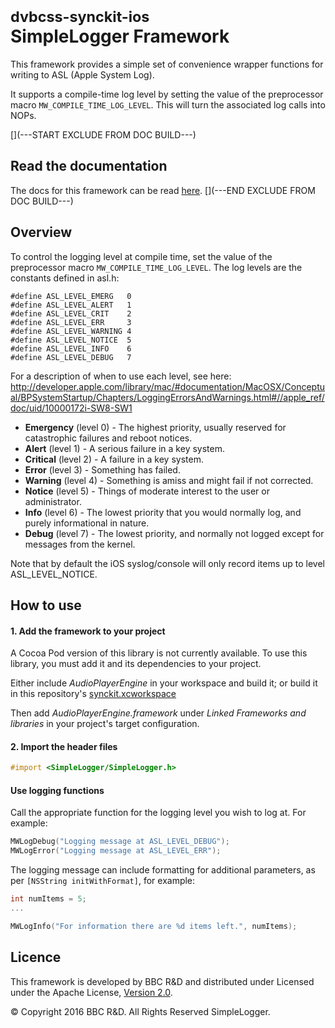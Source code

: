 # <small>dvbcss-synckit-ios</small><br/>SimpleLogger Framework


This framework provides a simple set of convenience wrapper functions for writing to ASL (Apple System
Log).

It supports a compile-time log level by setting the value of the preprocessor macro
`MW_COMPILE_TIME_LOG_LEVEL`. This will turn the associated log calls
into NOPs.

[](---START EXCLUDE FROM DOC BUILD---)
## Read the documentation
The docs for this framework can be read [here](http://bbc.github.io/dvbcss-synckit-ios/latest/SimpleLogger/).
[](---END EXCLUDE FROM DOC BUILD---)



## Overview

To control the logging level at compile time, set the value of the preprocessor
macro `MW_COMPILE_TIME_LOG_LEVEL`. The log levels are the constants defined in asl.h:

```
#define ASL_LEVEL_EMERG   0
#define ASL_LEVEL_ALERT   1
#define ASL_LEVEL_CRIT    2
#define ASL_LEVEL_ERR     3
#define ASL_LEVEL_WARNING 4
#define ASL_LEVEL_NOTICE  5
#define ASL_LEVEL_INFO    6
#define ASL_LEVEL_DEBUG   7
```

For a description of when to use each level, see here:
http://developer.apple.com/library/mac/#documentation/MacOSX/Conceptual/BPSystemStartup/Chapters/LoggingErrorsAndWarnings.html#//apple_ref/doc/uid/10000172i-SW8-SW1

* **Emergency** (level 0) - The highest priority, usually reserved for
catastrophic failures and reboot notices.
* **Alert** (level 1)     - A serious failure in a key system.
* **Critical** (level 2)  - A failure in a key system.
* **Error** (level 3)     - Something has failed.
* **Warning** (level 4)   - Something is amiss and might fail if not corrected.
* **Notice** (level 5)    - Things of moderate interest to the user or administrator.
* **Info** (level 6)      - The lowest priority that you would normally log, and purely informational in nature.
* **Debug** (level 7)     - The lowest priority, and normally not logged except for messages from the kernel.

Note that by default the iOS syslog/console will only record items up to level ASL_LEVEL_NOTICE.


## How to use

#### 1. Add the framework to your project

A Cocoa Pod version of this library is not currently available. To use this library, you must add it and its dependencies to your project.

Either include *AudioPlayerEngine* in your workspace and build it; or build it in this repository's [synckit.xcworkspace](../synckit.xcworkspace)

Then add *AudioPlayerEngine.framework* under *Linked Frameworks and libraries* in your project's target configuration.

#### 2. Import the header files

```objective-c
#import <SimpleLogger/SimpleLogger.h>
```

#### Use logging functions

Call the appropriate function for the logging level you wish to log at. For example:

```objective-c
MWLogDebug("Logging message at ASL_LEVEL_DEBUG");
MWLogError("Logging message at ASL_LEVEL_ERR");
```

The logging message can include formatting for additional parameters, as per `[NSString initWithFormat]`, for example:

```objective-c
int numItems = 5;
...

MWLogInfo("For information there are %d items left.", numItems);
```



## Licence

This framework is developed by BBC R&D and distributed under Licensed under the Apache License, [Version 2.0](http://www.apache.org/licenses/LICENSE-2.0).

© Copyright 2016 BBC R&D. All Rights Reserved
SimpleLogger.
